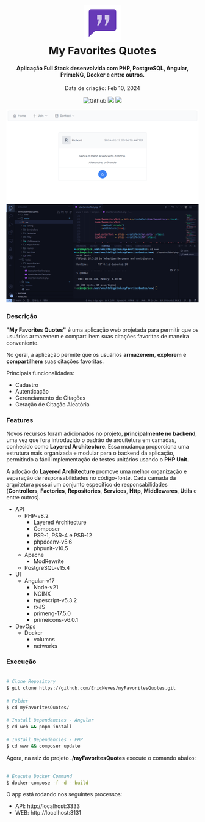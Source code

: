 <h1 align="center">
  <br />
  <img src=".github/quote-96.png">
  <br />
  My Favorites Quotes
  <br />
</h1>

<h4 align="center">
  Aplicação Full Stack desenvolvida com PHP, PostgreSQL, Angular, PrimeNG, Docker e entre outros.
</h4> 

<p align="center">Data de criação: Feb 10, 2024</p>

<p align="center">
  <img src="https://img.shields.io/github/last-commit/ericneves/todoList?style=flat-square&logo=github&logoColor=%23dddddd&label=LAST%20COMMIT&labelColor=%23333333" alt="Github">
  <img src="https://img.shields.io/github/languages/top/ericneves/todoList?style=flat-square&logo=PHP&logoColor=%238892BF&label=PHP&labelColor=%23dddddd">
  <img src="https://img.shields.io/github/license/ericneves/todoList?style=flat-square&color=%237f5af0">
</p>

![screenshot](.github/screenA.png)
![screenshot](.github/screenB.png)

### Descrição

**"My Favorites Quotes"** é uma aplicação web projetada para permitir que os usuários armazenem e compartilhem suas citações favoritas de maneira conveniente.

No geral, a aplicação permite que os usuários **armazenem**, **explorem** e **compartilhem** suas citações favoritas.

Principais funcionalidades:
  * Cadastro
  * Autenticação
  * Gerenciamento de Citações
  * Geração de Citação Aleatória

### Features

Novos recursos foram adicionados no projeto, **principalmente no backend**, uma vez que fora introduzido o padrão de arquitetura em camadas, conhecido como **Layered Architecture**. Essa mudança proporciona uma estrutura mais organizada e modular para o backend da aplicação, permitindo a fácil implementação de testes unitários usando o **PHP Unit**.

A adoção do **Layered Architecture** promove uma melhor organização e separação de responsabilidades no código-fonte. Cada camada da arquitetura possui um conjunto específico de responsabilidades (**Controllers**, **Factories**, **Repositories**, **Services**, **Http**, **Middlewares**, **Utils** e entre outros).

* API
  * PHP-v8.2
    * Layered Architecture
    * Composer
    * PSR-1, PSR-4 e PSR-12
    * phpdoenv-v5.6
    * phpunit-v10.5
  * Apache
    * ModRewrite
  * PostgreSQL-v15.4
* UI
  * Angular-v17
    * Node-v21
    * NGINX
    * typescript-v5.3.2
    * rxJS
    * primeng-17.5.0
    * primeicons-v6.0.1
* DevOps
  * Docker
    * volumns
    * networks
  
### Execução

```sh

# Clone Repository
$ git clone https://github.com/EricNeves/myFavoritesQuotes.git

# Folder
$ cd myFavoritesQuotes/

# Install Dependencies - Angular
$ cd web && pnpm install

# Install Dependencies - PHP
$ cd www && composer update


```

Agora, na raiz do projeto **./myFavoritesQuotes** execute o comando abaixo:

```sh

# Execute Docker Command
$ docker-compose -f -d --build

```

O app está rodando nos seguintes processos:

* API: http://localhost:3333 
* WEB: http://localhost:3131 

